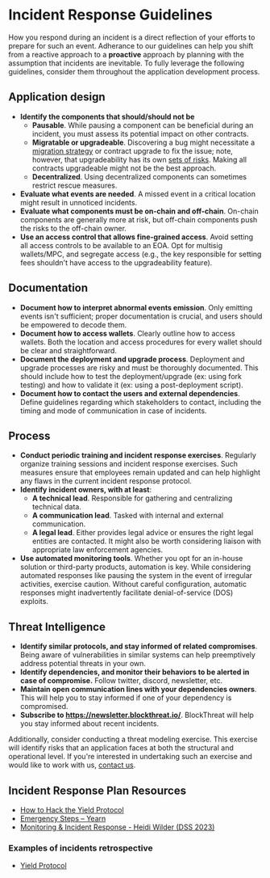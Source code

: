 # Incident Response Guidelines

How you respond during an incident is a direct reflection of your efforts to prepare for such an event. Adherance to our guidelines can help you shift from a reactive approach to a **proactive** approach by planning with the assumption that incidents are inevitable. To fully leverage the following guidelines, consider them throughout the application development process.

## Application design

- **Identify the components that should/should not be**
  - **Pausable**. While pausing a component can be beneficial during an incident, you must assess its potential impact on other contracts.
  - **Migratable or upgradeable**. Discovering a bug might necessitate a [migration strategy](https://blog.trailofbits.com/2018/10/29/how-contract-migration-works/) or contract upgrade to fix the issue; note, however, that upgradeability has its own [sets of risks](https://blog.trailofbits.com/2020/12/16/breaking-aave-upgradeability/). Making all contracts upgradeable might not be the best approach.
  - **Decentralized**. Using decentralized components can sometimes restrict rescue measures.
- **Evaluate what events are needed**. A missed event in a critical location might result in unnoticed incidents.
- **Evaluate what components must be on-chain and off-chain**. On-chain components are generally more at risk, but off-chain components push the risks to the off-chain owner.
- **Use an access control that allows fine-grained access**. Avoid setting all access controls to be available to an EOA. Opt for multisig wallets/MPC, and segregate access (e.g., the key responsible for setting fees shouldn't have access to the upgradeability feature).

## Documentation

- **Document how to interpret abnormal events emission**. Only emitting events isn't sufficient; proper documentation is crucial, and users should be empowered to decode them.
- **Document how to access wallets**. Clearly outline how to access wallets. Both the location and access procedures for every wallet should be clear and straightforward.
- **Document the deployment and upgrade process**. Deployment and upgrade processes are risky and must be thoroughly documented. This should include how to test the deployment/upgrade (ex: using fork testing) and how to validate it (ex: using a post-deployment script).
- **Document how to contact the users and external dependencies**. Define guidelines regarding which stakeholders to contact, including the timing and mode of communication in case of incidents.

## Process

- **Conduct periodic training and incident response exercises**. Regularly organize training sessions and incident response exercises. Such measures ensure that employees remain updated and can help highlight any flaws in the current incident response protocol.
- **Identify incident owners, with at least**:
  - **A technical lead**. Responsible for gathering and centralizing technical data.
  - **A communication lead**. Tasked with internal and external communication.
  - **A legal lead**. Either provides legal advice or ensures the right legal entities are contacted. It might also be worth considering liaison with appropriate law enforcement agencies.
- **Use automated monitoring tools**. Whether you opt for an in-house solution or third-party products, automation is key. While considering automated responses like pausing the system in the event of irregular activities, exercise caution. Without careful configuration, automatic responses might inadvertently facilitate denial-of-service (DOS) exploits.

## Threat Intelligence

- **Identify similar protocols, and stay informed of related compromises**. Being aware of vulnerabilities in similar systems can help preemptively address potential threats in your own.
- **Identify dependencies, and monitor their behaviors to be alerted in case of compromise.** Follow twitter, discord, newsletter, etc.
- **Maintain open communication lines with your dependencies owners**. This will help you to stay informed if one of your dependency is compromised.
- **Subscribe to https://newsletter.blockthreat.io/**. BlockThreat will help you stay informed about recent incidents.

Additionally, consider conducting a threat modeling exercise. This exercise will identify risks that an application faces at both the structural and operational level. If you're interested in undertaking such an exercise and would like to work with us, [contact us](https://www.trailofbits.com/contact/).

## Incident Response Plan Resources

- [How to Hack the Yield Protocol](https://docs.yieldprotocol.com/#/operations/how_to_hack)
- [Emergency Steps – Yearn](https://github.com/yearn/yearn-devdocs/blob/master/docs/developers/v2/EMERGENCY.md)
- [Monitoring & Incident Response - Heidi Wilder (DSS 2023)](https://www.youtube.com/watch?v=TDlkkg8N0wc)

### Examples of incidents retrospective

- [Yield Protocol](https://medium.com/yield-protocol/post-mortem-of-incident-on-august-5th-2022-7bb70dbb9ada)
